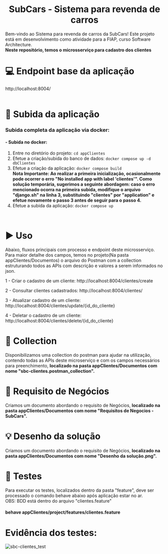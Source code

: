 <h1 align="center"> SubCars - Sistema para revenda de carros </h1>
Bem-vindo ao Sistema para revenda de carros da SubCars! Este projeto está em desenvolvimento como atividade para a FIAP, curso Software Architecture.	
<br/>
<b>Neste repositório, temos o microsserviço para cadastro dos clientes</b>

# :computer: Endpoint base da aplicação
http://localhost:8004/
<br/>
<br/>

# :hammer: Subida da aplicação
### Subida completa da aplicação via docker:

#### - Subida no docker:
1. Entre no diretório do projeto: `cd appClientes`
2. Efetue a criação/subida do banco de dados: `docker compose up -d dbClientes`
3. Efetue a criação da aplicação: `docker compose build`                                                                                                                                                                                                                                                     
      <b>Nota Importante:
      Ao realizar a primeira inicialização, ocasionalmente pode ocorrer o erro "No installed app with label 'clientes'". Como solução temporária, sugerimos a seguinte abordagem: caso o erro mencionado ocorra na primeira subida, modifique o arquivo "django.sh" na linha       3, substituindo "clientes" por "application" e efetue novamente o passo 3 antes de seguir para o passo 4.</b>
4. Efetue a subida da aplicação: `docker compose up`
<br/>
  
# :arrow_forward: Uso 
Abaixo, fluxos principais com processo e endpoint deste microsserviço. Para maior detalhe dos campos, temos no projeto(Na pasta appClientes/Documentos) o arquivo do Postman com a collection estruturando todos as APIs com descrição e valores a serem informados no json.

1 - Criar o cadastro de um cliente: http://localhost:8004/clientes/create

2 - Consultar clientes cadastrados: http://localhost:8004/clientes/

3 - Atualizar cadastro de um cliente: http://localhost:8004/clientes/update/{id_do_cliente}

4 - Deletar o cadastro de um cliente: http://localhost:8004/clientes/delete/{id_do_cliente}

# :page_with_curl: Collection
Disponibilizamos uma collection do postman para ajudar na utilização, contendo todas as APIs deste microserviço e com os campos necessários para preenchimento, <b>localizado na pasta appClientes/Documentos com nome "sbc-clientes.postman_collection".</b>

# :page_with_curl: Requisito de Negócios
Criamos um documento abordando o requisito de Negócios, <b>localizado na pasta appClientes/Documentos com nome "Requisitos de Negocios - SubCars".</b>

# :bulb: Desenho da solução
Criamos um documento abordando o requisito de Negócios, <b>localizado na pasta appClientes/Documentos com nome "Desenho da solução.png".</b>

# :test_tube: Testes
Para executar os testes, localizados dentro da pasta "feature", deve ser processado o comando behave abaixo após aplicação estar no ar.
<br/>
OBS: BDD está dentro do arquivo "clientes.feature"

#### behave appClientes/project/features/clientes.feature

# Evidência dos testes:

![sbc-clientes_test](https://github.com/user-attachments/assets/2b8071e6-5111-47a1-a8da-c612bdc5032e)
